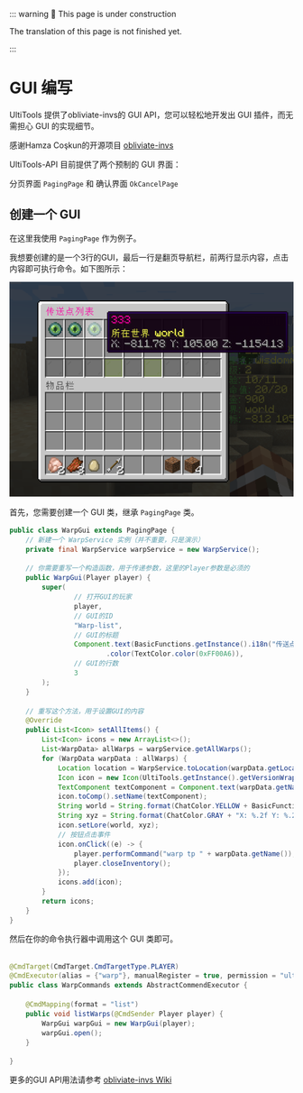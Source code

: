 ::: warning 🚧 This page is under construction

The translation of this page is not finished yet.

:::

# GUI 编写

UltiTools 提供了obliviate-invs的 GUI API，您可以轻松地开发出 GUI 插件，而无需担心 GUI 的实现细节。

感谢Hamza Coşkun的开源项目 [obliviate-invs](https://github.com/hamza-cskn/obliviate-invs)

UltiTools-API 目前提供了两个预制的 GUI 界面：

分页界面 `PagingPage` 和 确认界面 `OkCancelPage`

## 创建一个 GUI

在这里我使用 `PagingPage` 作为例子。

我想要创建的是一个3行的GUI，最后一行是翻页导航栏，前两行显示内容，点击内容即可执行命令。如下图所示：

![gui-1.png](..%2F..%2F..%2Fpublic%2Fgui-1.png)

首先，您需要创建一个 GUI 类，继承 `PagingPage` 类。

```java
public class WarpGui extends PagingPage {
    // 新建一个 WarpService 实例（并不重要，只是演示）
    private final WarpService warpService = new WarpService();

    // 你需要重写一个构造函数，用于传递参数，这里的Player参数是必须的
    public WarpGui(Player player) {
        super(
                // 打开GUI的玩家
                player,
                // GUI的ID
                "Warp-list",
                // GUI的标题
                Component.text(BasicFunctions.getInstance().i18n("传送点列表"))
                        .color(TextColor.color(0xFF00A6)),
                // GUI的行数
                3
        );
    }

    // 重写这个方法，用于设置GUI的内容
    @Override
    public List<Icon> setAllItems() {
        List<Icon> icons = new ArrayList<>();
        List<WarpData> allWarps = warpService.getAllWarps();
        for (WarpData warpData : allWarps) {
            Location location = WarpService.toLocation(warpData.getLocation());
            Icon icon = new Icon(UltiTools.getInstance().getVersionWrapper().getEndEye());
            TextComponent textComponent = Component.text(warpData.getName()).color(TextColor.color(0xFF00A6));
            icon.toComp().setName(textComponent);
            String world = String.format(ChatColor.YELLOW + BasicFunctions.getInstance().i18n("所在世界 %s"), location.getWorld().getName());
            String xyz = String.format(ChatColor.GRAY + "X: %.2f Y: %.2f Z: %.2f", location.getX(), location.getY(), location.getZ());
            icon.setLore(world, xyz);
            // 按钮点击事件
            icon.onClick((e) -> {
                player.performCommand("warp tp " + warpData.getName());
                player.closeInventory();
            });
            icons.add(icon);
        }
        return icons;
    }
}
```

然后在你的命令执行器中调用这个 GUI 类即可。

```java

@CmdTarget(CmdTarget.CmdTargetType.PLAYER)
@CmdExecutor(alias = {"warp"}, manualRegister = true, permission = "ultikits.tools.command.warp", description = "传送点功能")
public class WarpCommands extends AbstractCommendExecutor {

    @CmdMapping(format = "list")
    public void listWarps(@CmdSender Player player) {
        WarpGui warpGui = new WarpGui(player);
        warpGui.open();
    }

}
```

更多的GUI API用法请参考 [obliviate-invs Wiki](https://github.com/hamza-cskn/obliviate-invs/wiki)
